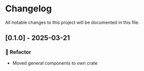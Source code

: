 # Changelog

All notable changes to this project will be documented in this file.

## [0.1.0] - 2025-03-21

### 🚜 Refactor

- Moved general components to own crate


